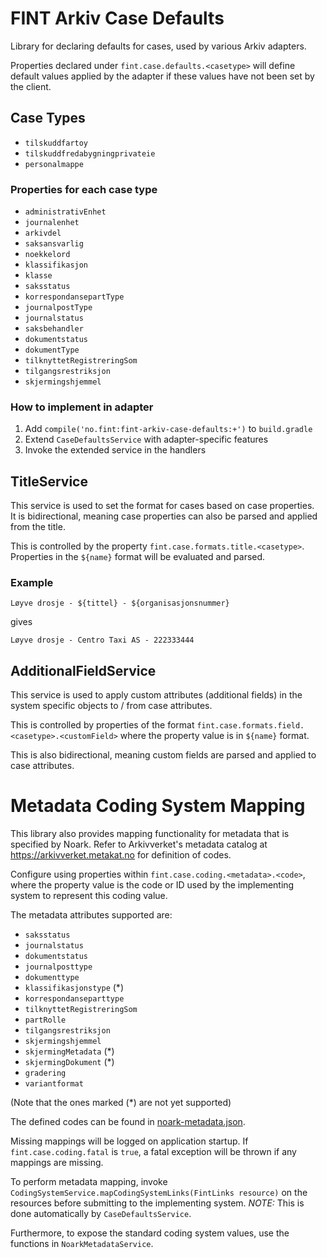 # FINT Arkiv Case Defaults

Library for declaring defaults for cases, used by various Arkiv adapters.

Properties declared under `fint.case.defaults.<casetype>` will define default values
applied by the adapter if these values have not been set by the client.

## Case Types

- `tilskuddfartoy`
- `tilskuddfredabygningprivateie`
- `personalmappe`

### Properties for each case type

- `administrativEnhet`
- `journalenhet`
- `arkivdel`
- `saksansvarlig`
- `noekkelord`
- `klassifikasjon`
- `klasse`
- `saksstatus`
- `korrespondansepartType`
- `journalpostType`
- `journalstatus`
- `saksbehandler`
- `dokumentstatus`
- `dokumentType`
- `tilknyttetRegistreringSom`
- `tilgangsrestriksjon`
- `skjermingshjemmel`

### How to implement in adapter

1. Add `compile('no.fint:fint-arkiv-case-defaults:+')` to `build.gradle`
2. Extend `CaseDefaultsService` with adapter-specific features
3. Invoke the extended service in the handlers

## TitleService

This service is used to set the format for cases based on case properties.  
It is bidirectional, meaning case properties can also be parsed and applied from the title.

This is controlled by the property `fint.case.formats.title.<casetype>`.  Properties in the `${name}` 
format will be evaluated and parsed. 

### Example
`Løyve drosje - ${tittel} - ${organisasjonsnummer}`

gives

`Løyve drosje - Centro Taxi AS - 222333444`

## AdditionalFieldService

This service is used to apply custom attributes (additional fields) in the system specific objects
to / from case attributes.

This is controlled by properties of the format `fint.case.formats.field.<casetype>.<customField>` where
the property value is in `${name}` format.

This is also bidirectional, meaning custom fields are parsed and applied to case attributes.

# Metadata Coding System Mapping

This library also provides mapping functionality for metadata that is specified by Noark.  Refer to Arkivverket's 
metadata catalog at https://arkivverket.metakat.no for definition of codes. 

Configure using properties within `fint.case.coding.<metadata>.<code>`, where the property value is the code or ID used
by the implementing system to represent this coding value.

The metadata attributes supported are:

- `saksstatus`
- `journalstatus`
- `dokumentstatus`
- `journalposttype`
- `dokumenttype`
- `klassifikasjonstype` (*)
- `korrespondanseparttype`
- `tilknyttetRegistreringSom`
- `partRolle`
- `tilgangsrestriksjon`
- `skjermingshjemmel`
- `skjermingMetadata` (*)
- `skjermingDokument` (*)
- `gradering`
- `variantformat`

(Note that the ones marked (*) are not yet supported)

The defined codes can be found in [noark-metadata.json](src/main/resources/noark-metadata.json).

Missing mappings will be logged on application startup.  If `fint.case.coding.fatal` is `true`, a fatal exception will 
be thrown if any mappings are missing.

To perform metadata mapping, invoke `CodingSystemService.mapCodingSystemLinks(FintLinks resource)` on the resources
before submitting to the implementing system.
*NOTE:* This is done automatically by `CaseDefaultsService`.

Furthermore, to expose the standard coding system values, use the functions in `NoarkMetadataService`.
